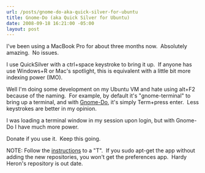 ```yaml
---
url: /posts/gnome-do-aka-quick-silver-for-ubuntu
title: Gnome-Do (aka Quick Silver for Ubuntu)
date: 2008-09-18 16:21:00 -05:00
layout: post
---
```


I've been using a MacBook Pro for about three months now.  Absolutely amazing.  No issues.

I use QuickSilver with a ctrl+space keystroke to bring it up.  If anyone has use Windows+R or Mac's spotlight, this is equivalent with a little bit more indexing power (IMO).

Well I'm doing some development on my Ubuntu VM and hate using alt+F2 because of the naming.  For example, by default it's "gnome-terminal" to bring up a terminal, and with [Gnome-Do](http://do.davebsd.com/?q=content/download), it's simply Term+press enter.  Less keystrokes are better in my opinion.

I was loading a terminal window in my session upon login, but with Gnome-Do I have much more power.

Donate if you use it.  Keep this going.

NOTE: Follow the [instructions](https://wiki.ubuntu.com/GnomeDo/Installation) to a "T".  If you sudo apt-get the app without adding the new repositories, you won't get the preferences app.  Hardy Heron's repository is out date.
